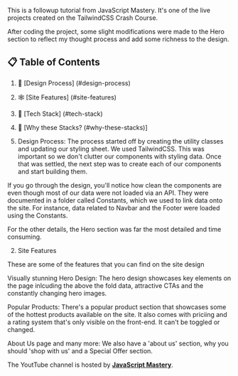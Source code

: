 This is a followup tutorial from JavaScript Mastery. It's one of the live projects created on the TailwindCSS Crash Course.

After coding the project, some slight modifications were made to the Hero section to reflect my thought process and add some richness to the design.

## 📋 <a name="table">Table of Contents</a>

1. 🚨 [Design Process] (#design-process)
2. 🕸️ [Site Features] (#site-features)
3. 🔋 [Tech Stack] (#tech-stack)
4. 🚀 [Why these Stacks? (#why-these-stacks)]


1. Design Process:
The process started off by creating the utility classes and updating our styling sheet. We used TailwindCSS. This was important so we don't clutter our components with styling data. Once that was settled, the next step was to create each of our components and start building them.

If you go through the design, you'll notice how clean the components are even though most of our data were not loaded via an API. They were documented in a folder called Constants, which we used to link data onto the site. For instance, data related to Navbar and the Footer were loaded using the Constants.

For the other details, the Hero section was far the most detailed and time consuming.

2. Site Features

These are some of the features that you can find on the site design

Visually stunning Hero Design: The hero design showcases key elements on the page inlcuding the above the fold data, attractive CTAs and the constantly changing hero images.

Popular Products: There's a popular product section that showcases some of the hottest products available on the site. It also comes with priciing and a rating system that's only visible on the front-end. It can't be toggled or changed.

About Us page and many more: We also have a 'about us' section, why you should 'shop with us' and a Special Offer section.

 The YoutTube channel is hosted by <a href="https://www.youtube.com/@javascriptmastery/videos" target="_blank"><b>JavaScript Mastery</b></a>. 